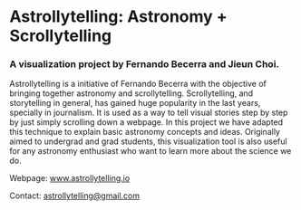 # Astrollytelling: Astronomy + Scrollytelling
### A visualization project by Fernando Becerra and Jieun Choi.

Astrollytelling is a initiative of Fernando Becerra with the objective of bringing together astronomy and scrollytelling. Scrollytelling, and storytelling in general, has gained huge popularity in the last years, specially in journalism. It is used as a way to tell visual stories step by step by just simply scrolling down a webpage. In this project we have adapted this technique to explain basic astronomy concepts and ideas. Originally aimed to undergrad and grad students, this visualization tool is also useful for any astronomy enthusiast who want to learn more about the science we do.

Webpage: www.astrollytelling.io

Contact: astrollytelling@gmail.com
